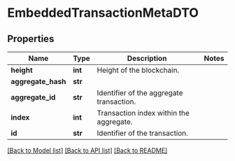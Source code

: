 # EmbeddedTransactionMetaDTO

## Properties
Name | Type | Description | Notes
------------ | ------------- | ------------- | -------------
**height** | **int** | Height of the blockchain. | 
**aggregate_hash** | **str** |  | 
**aggregate_id** | **str** | Identifier of the aggregate transaction. | 
**index** | **int** | Transaction index within the aggregate. | 
**id** | **str** | Identifier of the transaction. | 

[[Back to Model list]](../README.md#documentation-for-models) [[Back to API list]](../README.md#documentation-for-api-endpoints) [[Back to README]](../README.md)


